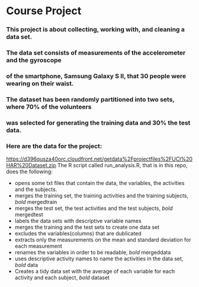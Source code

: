 # Course Project
### This project is about collecting, working with, and cleaning a data set.
### The data set consists of measurements of the accelerometer and the gyroscope
### of the smartphone, Samsung Galaxy S II, that 30 people were wearing on their waist.
### The dataset has been randomly partitioned into two sets, where 70% of the volunteers
### was selected for generating the training data and 30% the test data. 
### Here are the data for the project:  
https://d396qusza40orc.cloudfront.net/getdata%2Fprojectfiles%2FUCI%20HAR%20Dataset.zip 
The R script called run_analysis.R, that is in this repo, does the following:
* opens some txt files that contain the data, the variables, the activities and the subjects.
* merges the training set, the training activities and the training subjects, _bold_ mergedtrain 
* merges the test set, the test activities and the test subjects, _bold_ mergedtest
* labels the data sets with descriptive variable names
* merges the training and the test sets to create one data set
* excludes the variables(columns) that are dublicated
* extracts only the measurements on the mean and standard deviation for each measurement
* renames the variables in order to be readable, _bold_ mergeddata
* uses descriptive activity names to name the activities in the data set, _bold_ data 
* Creates a tidy data set with the average of each variable for each activity and each subject, _bold_ dataset
